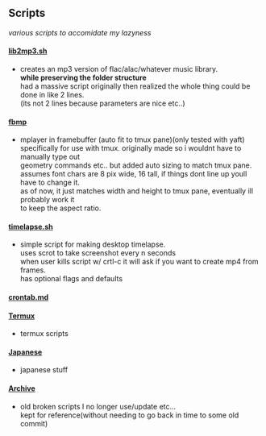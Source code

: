 ## Scripts
_various scripts to accomidate my lazyness_


#### [lib2mp3.sh](https://github.com/Colseph/scripts/blob/master/lib2mp3.sh)
   * creates an mp3 version of flac/alac/whatever music library.
     <br>**while preserving the folder structure**
     <br>had a massive script originally then realized the whole thing could be done in like 2 lines.
     <br>(its not 2 lines because parameters are nice etc..)

#### [fbmp](https://github.com/Colseph/scripts/blob/master/fbmp)
   * mplayer in framebuffer (auto fit to tmux pane)(only tested with yaft)
     <br>specifically for use with tmux. originally made so i wouldnt have to manually type out
     <br>geometry commands etc.. but added auto sizing to match tmux pane.
     <br>assumes font chars are 8 pix wide, 16 tall, if things dont line up youll have to change it.
     <br>as of now, it just matches width and height to tmux pane, eventually ill probably work it
     <br>to keep the aspect ratio.

#### [timelapse.sh](https://github.com/Colseph/scripts/blob/master/timelapse.sh)
   * simple script for making desktop timelapse.
   <br>uses scrot to take screenshot every n seconds
   <br>when user kills script w/ crtl-c it will ask if you want to create mp4 from frames.
   <br>has optional flags and defaults

#### [crontab.md](https://github.com/Colseph/scripts/blob/master/crontab.md)

#### [Termux](https://github.com/Colseph/scripts/tree/master/termux)
   * termux scripts

#### [Japanese](https://github.com/Colseph/scripts/tree/master/japanese)
   * japanese stuff

#### [Archive](https://github.com/Colseph/scripts/tree/master/archive)
   * old broken scripts I no longer use/update etc...
     <br>kept for reference(without needing to go back in time to some old commit)
